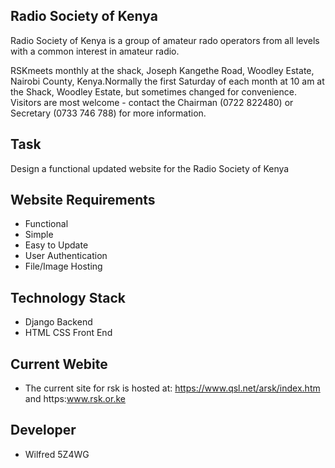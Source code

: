 ## Radio Society of Kenya
Radio Society of Kenya is a group of amateur rado operators from all levels with a common interest in amateur radio.

RSKmeets monthly at the shack, Joseph Kangethe Road, Woodley Estate, Nairobi County, Kenya.Normally the first Saturday of 
each month at 10 am at the Shack, Woodley Estate, but sometimes changed for convenience. Visitors are most welcome - 
contact the Chairman (0722 822480) or Secretary (0733 746 788) for more information.

## Task

Design a functional updated website for the Radio Society of Kenya

## Website Requirements

* Functional
* Simple
* Easy to Update
* User Authentication
* File/Image Hosting

## Technology Stack

* Django Backend
* HTML CSS Front End

## Current Webite

* The current site for rsk is hosted at: https://www.qsl.net/arsk/index.htm and https:www.rsk.or.ke

## Developer

* Wilfred 5Z4WG
 
